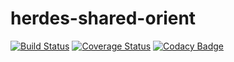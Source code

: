 # herdes-shared-orient

[![Build Status](https://travis-ci.org/devesion/reactive-orientdb-client.svg?branch=master)](https://travis-ci.org/devesion/reactive-orientdb-client)
[![Coverage Status](https://coveralls.io/repos/github/devesion/reactive-orientdb-client/badge.svg?branch=master)](https://coveralls.io/github/devesion/reactive-orientdb-client?branch=master)
[![Codacy Badge](https://api.codacy.com/project/badge/Grade/77106f903fe64f99a4caed107e7379af)](https://www.codacy.com/app/dembol/herdes-shared-orient?utm_source=github.com&amp;utm_medium=referral&amp;utm_content=devesion/reactive-orientdb-client&amp;utm_campaign=Badge_Grade)
